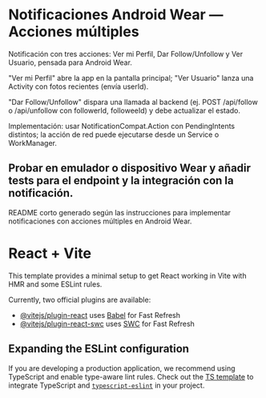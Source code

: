 # Notificaciones Android Wear — Acciones múltiples

Notificación con tres acciones: Ver mi Perfil, Dar Follow/Unfollow y Ver Usuario, pensada para Android Wear.

"Ver mi Perfil" abre la app en la pantalla principal; "Ver Usuario" lanza una Activity con fotos recientes (envía userId).

"Dar Follow/Unfollow" dispara una llamada al backend (ej. POST /api/follow o /api/unfollow con followerId, followeeId) y debe actualizar el estado.

Implementación: usar NotificationCompat.Action con PendingIntents distintos; la acción de red puede ejecutarse desde un Service o WorkManager.

Probar en emulador o dispositivo Wear y añadir tests para el endpoint y la integración con la notificación.
--
README corto generado según las instrucciones para implementar notificaciones con acciones múltiples en Android Wear.
# React + Vite

This template provides a minimal setup to get React working in Vite with HMR and some ESLint rules.

Currently, two official plugins are available:

- [@vitejs/plugin-react](https://github.com/vitejs/vite-plugin-react/blob/main/packages/plugin-react/README.md) uses [Babel](https://babeljs.io/) for Fast Refresh
- [@vitejs/plugin-react-swc](https://github.com/vitejs/vite-plugin-react-swc) uses [SWC](https://swc.rs/) for Fast Refresh

## Expanding the ESLint configuration

If you are developing a production application, we recommend using TypeScript and enable type-aware lint rules. Check out the [TS template](https://github.com/vitejs/vite/tree/main/packages/create-vite/template-react-ts) to integrate TypeScript and [`typescript-eslint`](https://typescript-eslint.io) in your project.
